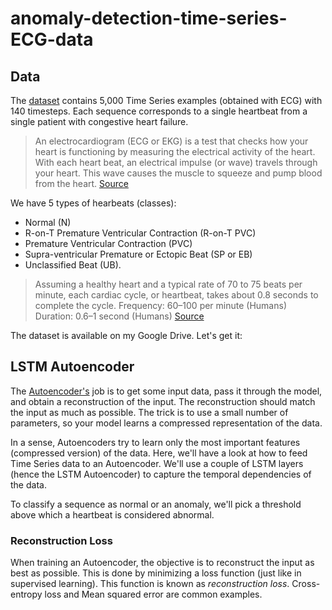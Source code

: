 # anomaly-detection-time-series-ECG-data

## Data


The [dataset](http://timeseriesclassification.com/description.php?Dataset=ECG5000) contains 5,000 Time Series examples (obtained with ECG) with 140 timesteps. Each sequence corresponds to a single heartbeat from a single patient with congestive heart failure.

> An electrocardiogram (ECG or EKG) is a test that checks how your heart is functioning by measuring the electrical activity of the heart. With each heart beat, an electrical impulse (or wave) travels through your heart. This wave causes the muscle to squeeze and pump blood from the heart. [Source](https://www.heartandstroke.ca/heart/tests/electrocardiogram)

We have 5 types of hearbeats (classes):

- Normal (N) 
- R-on-T Premature Ventricular Contraction (R-on-T PVC)
- Premature Ventricular Contraction (PVC)
- Supra-ventricular Premature or Ectopic Beat (SP or EB) 
- Unclassified Beat (UB).

> Assuming a healthy heart and a typical rate of 70 to 75 beats per minute, each cardiac cycle, or heartbeat, takes about 0.8 seconds to complete the cycle.
Frequency: 60–100 per minute (Humans)
Duration: 0.6–1 second (Humans) [Source](https://en.wikipedia.org/wiki/Cardiac_cycle)

The dataset is available on my Google Drive. Let's get it:


## LSTM Autoencoder

The [Autoencoder's](https://en.wikipedia.org/wiki/Autoencoder) job is to get some input data, pass it through the model, and obtain a reconstruction of the input. The reconstruction should match the input as much as possible. The trick is to use a small number of parameters, so your model learns a compressed representation of the data.

In a sense, Autoencoders try to learn only the most important features (compressed version) of the data. Here, we'll have a look at how to feed Time Series data to an Autoencoder. We'll use a couple of LSTM layers (hence the LSTM Autoencoder) to capture the temporal dependencies of the data.

To classify a sequence as normal or an anomaly, we'll pick a threshold above which a heartbeat is considered abnormal.

### Reconstruction Loss

When training an Autoencoder, the objective is to reconstruct the input as best as possible. This is done by minimizing a loss function (just like in supervised learning). This function is known as *reconstruction loss*. Cross-entropy loss and Mean squared error are common examples.
